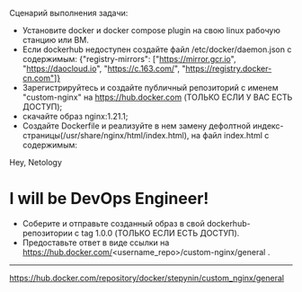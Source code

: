 Сценарий выполнения задачи:

* Установите docker и docker compose plugin на свою linux рабочую станцию или ВМ.
* Если dockerhub недоступен создайте файл /etc/docker/daemon.json с содержимым: {"registry-mirrors": ["https://mirror.gcr.io", "https://daocloud.io", "https://c.163.com/", "https://registry.docker-cn.com"]}
* Зарегистрируйтесь и создайте публичный репозиторий с именем "custom-nginx" на https://hub.docker.com (ТОЛЬКО ЕСЛИ У ВАС ЕСТЬ ДОСТУП);
* скачайте образ nginx:1.21.1;
* Создайте Dockerfile и реализуйте в нем замену дефолтной индекс-страницы(/usr/share/nginx/html/index.html), на файл index.html с содержимым:

<html>
    <head>
        Hey, Netology
    </head>
    <body>
        <h1>I will be DevOps Engineer!</h1>
    </body>
</html>

* Соберите и отправьте созданный образ в свой dockerhub-репозитории c tag 1.0.0 (ТОЛЬКО ЕСЛИ ЕСТЬ ДОСТУП).
* Предоставьте ответ в виде ссылки на https://hub.docker.com/<username_repo>/custom-nginx/general .

--------------

https://hub.docker.com/repository/docker/stepynin/custom_nginx/general